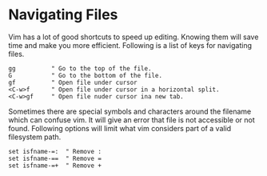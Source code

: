 # Navigating Files

Vim has a lot of good shortcuts to speed up editing. Knowing them will save time and make you more efficient. Following is a list of keys for navigating files.

```vim
gg          " Go to the top of the file.
G           " Go to the bottom of the file.
gf          " Open file under cursor
<C-w>f      " Open file under cursor in a horizontal split.
<C-w>gf     " Open file nuder cursor ina new tab.
```

Sometimes there are special symbols and characters around the filename which can confuse vim. It will give an error that file is not accessible or not found. Following options will limit what vim considers part of a valid filesystem path.

```vim
set isfname-=:  " Remove :
set isfname-==  " Remove =
set isfname-=+  " Remove +
```